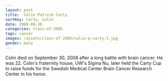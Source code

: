 ```yaml
---
layout: post
title:  Colin Patrick Carty
sortKey: Carty, Colin
date: 2008-09-30
categories: class-of-2005
tags: cancer
images: /assets/class-of-2005/colin-p-carty-1.jpg
gender: male
---
```

Colin died on September 30, 2008 after a long battle with brain cancer. He was 22. Colin's fraternity house, UW's Sigma Nu, later held the Carty Cup to raise funds for the Swedish Medical Center Brain Cancer Research Center in his honor.
